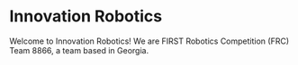 # Innovation Robotics

Welcome to Innovation Robotics! We are FIRST Robotics Competition (FRC) Team 8866, a team based in Georgia.
